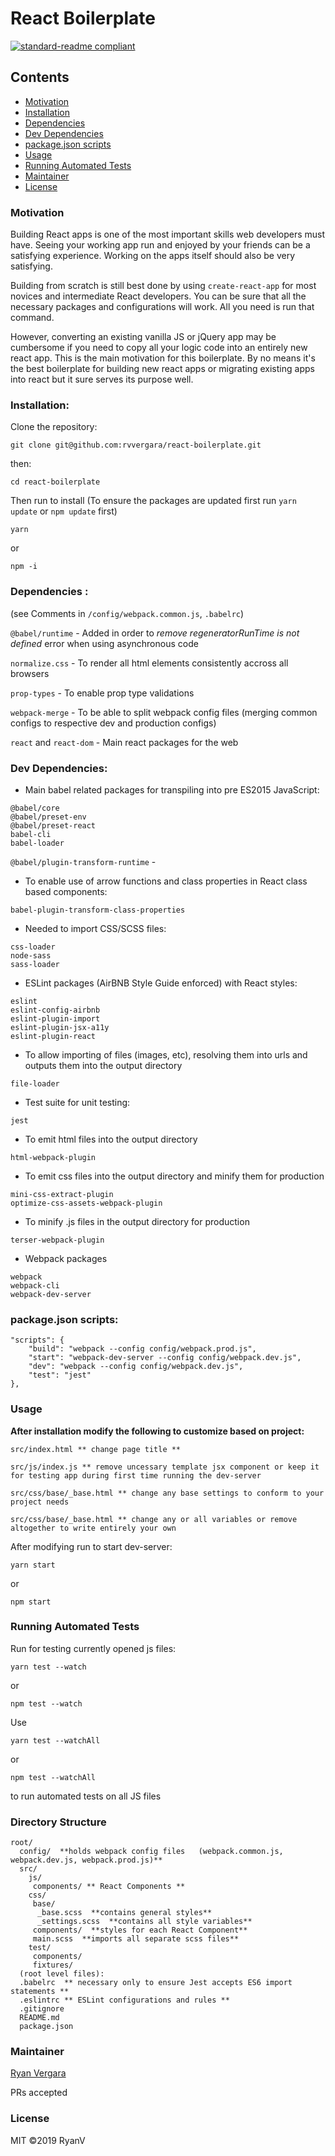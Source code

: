 # React Boilerplate

[![standard-readme compliant](https://img.shields.io/badge/standard--readme-OK-green.svg?style=flat-square)](https://github.com/RichardLitt/standard-readme)

## Contents

- [Motivation](#motivation)
- [Installation](#installation)
- [Dependencies](#dependencies)
- [Dev Dependencies](#dev-dependencies)
- [package.json scripts](#package.json-scripts)
- [Usage](#usage)
- [Running Automated Tests](#running-automated-tests)
- [Maintainer](#maintainer)
- [License](#license)

### Motivation

Building React apps is one of the most important skills web developers must have. Seeing your working app run and enjoyed by your friends can be a satisfying experience. Working on the apps itself should also be very satisfying.

Building from scratch is still best done by using `create-react-app` for most novices and intermediate React developers. You can be sure that all the necessary packages and configurations will work. All you need is run that command.

However, converting an existing vanilla JS or jQuery app may be cumbersome if you need to copy all your logic code into an entirely new react app. This is the main motivation for this boilerplate. By no means it's the best boilerplate for building new react apps or migrating existing apps into react but it sure serves its purpose well.

### Installation:

Clone the repository:

```
git clone git@github.com:rvvergara/react-boilerplate.git
```

then:

```
cd react-boilerplate
```

Then run to install (To ensure the packages are updated first run `yarn update` or `npm update` first)

```
yarn
```

or

```
npm -i
```

### Dependencies :

(see Comments in `/config/webpack.common.js`, `.babelrc`)

`@babel/runtime` - Added in order to _remove regeneratorRunTime is not defined_ error when using asynchronous code

`normalize.css` - To render all html elements consistently accross all browsers

`prop-types` - To enable prop type validations

`webpack-merge` - To be able to split webpack config files (merging common configs to respective dev and production configs)

`react` and `react-dom` - Main react packages for the web

### Dev Dependencies:

- Main babel related packages for transpiling into pre ES2015 JavaScript:

```
@babel/core
@babel/preset-env
@babel/preset-react
babel-cli
babel-loader
```

`@babel/plugin-transform-runtime` -

- To enable use of arrow functions and class properties in React class based components:

```
babel-plugin-transform-class-properties
```

- Needed to import CSS/SCSS files:

```
css-loader
node-sass
sass-loader
```

- ESLint packages (AirBNB Style Guide enforced) with React styles:

```
eslint
eslint-config-airbnb
eslint-plugin-import
eslint-plugin-jsx-a11y
eslint-plugin-react
```

- To allow importing of files (images, etc), resolving them into urls and outputs them into the output directory

```
file-loader
```

- Test suite for unit testing:

```
jest
```

- To emit html files into the output directory

```
html-webpack-plugin
```

- To emit css files into the output directory and minify them for production

```
mini-css-extract-plugin
optimize-css-assets-webpack-plugin
```

- To minify .js files in the output directory for production

```
terser-webpack-plugin
```

- Webpack packages

```
webpack
webpack-cli
webpack-dev-server
```

### package.json scripts:

```
"scripts": {
    "build": "webpack --config config/webpack.prod.js",
    "start": "webpack-dev-server --config config/webpack.dev.js",
    "dev": "webpack --config config/webpack.dev.js",
    "test": "jest"
},
```

### Usage

**After installation modify the following to customize based on project:**

```
src/index.html ** change page title **

src/js/index.js ** remove uncessary template jsx component or keep it for testing app during first time running the dev-server

src/css/base/_base.html ** change any base settings to conform to your project needs

src/css/base/_base.html ** change any or all variables or remove altogether to write entirely your own
```

After modifying run to start dev-server:

```
yarn start
```

or

```
npm start
```

### Running Automated Tests

Run for testing currently opened js files:

```
yarn test --watch
```

or

```
npm test --watch
```

Use

```
yarn test --watchAll
```

or

```
npm test --watchAll
```

to run automated tests on all JS files

### Directory Structure

```
root/
  config/  **holds webpack config files   (webpack.common.js, webpack.dev.js, webpack.prod.js)**
  src/
    js/
     components/ ** React Components **
    css/
     base/
      _base.scss  **contains general styles**
      _settings.scss  **contains all style variables**
     components/  **styles for each React Component**
     main.scss  **imports all separate scss files**
    test/
     components/
     fixtures/
  (root level files):
  .babelrc  ** necessary only to ensure Jest accepts ES6 import statements **
  .eslintrc ** ESLint configurations and rules **
  .gitignore
  README.md
  package.json
```

### Maintainer

[Ryan Vergara](https://github.com/rvvergara)

PRs accepted

### License

MIT ©2019 RyanV
